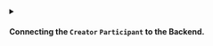 <details>
<summary>
<h4>

Connecting the `Creator` `Participant` to the Backend.

</h4>
</summary>
<p>
Now we will connect the test account to the backend.

```javascript
const ctcCreator = accCreator.contract(backend);
```
> `accCreator.contract(backend);` returns a ***Reach Contract*** that contains the contract address.

2. We can now connect to the backend `Creator` interface with : 

```javascript
await ctcCreator.participants.Creator({
    // Specify Creator interact interface here
})
```
> `await ctcCreator.participants.Creator` will connect the backend `Creator` interface with the `accCreator`.

> Before we do that, we need to implement the `Creator` interface that we defined in [`index.rsh`](AddingARLocalStep/index.rsh).

3. Implementing the `getSale` function.

- `getSale` function requires three parameters : `nftId`, `minBid` and `lenInBlocks`.

```javascript
const nftId = theNFT.id
const minBid = stdlib.parseCurrency(2);
lenInBlocks = 10;
```
- We are getting the `nftId` from the NFT we created earlier.
- The minimum bid is 2 network tokens.
- The number of blocks before the auction ends is 10.

```javascript
const params = { 
nftId:nftId,
minBid:minBid,
lenInBlocks:lenInBlocks,
};
```
- Since the `getSale` function expects an object, we need to create an object with the parameters.

4. Adding `getSale` to the interface.

```javascript
await ctcCreator.participants.Creator({
    // ++ Add get sale function.
    getSale: () => {
        return params;
    },
})
```
5. Adding `seeBid` function to the frontend.

Ass you recall, the `seeBid` function from the [`backend`](AddingARLocalStep/index.rsh) sends an `Address` and a `UInt` to the frontend.

```javascript
await ctcCreator.participants.Creator({
    // ++ Add get sale function.
    getSale: () => {
        return params;
    },
    // ++ Add seeBid function.
    seeBid: (who, amt) => {
        let newBidder = stdlib.formatAddress(who)
        let newBid = stdlib.formatCurrency(amt)
        console.log(`Creator saw that ${newBidder} bid ${newBid}.`);
    },
})
```

6. The `showOutcome` function will notify the frontend, when the contract is ready to begin the auction.

```javascript
await ctcCreator.participants.Creator({
    // ++ Add get sale function.
    getSale: () => {
        return params;
    },
    // ++ Add seeBid function.
    seeBid: (who, amt) => {
        let newBidder = stdlib.formatAddress(who)
        let newBid = stdlib.formatCurrency(amt)
        console.log(`Creator saw that ${newBidder} bid ${newBid}.`);
    },
    // ++ Add showOutcome function.
    showOutcome: (winner, amt) => {
        let newWinner = stdlib.formatAddress(winner)
        let newAmt = stdlib.formatCurrency(amt)
        console.log(`Creator saw that ${newWinner} won with ${newAmt}`)
    }
})

```
7. Adding it all up, this is how the [`index.mjs`](AddingARLocalStep/index.mjs) interface looks.

```javascript
import { loadStdlib } from '@reach-sh/stdlib';
import * as backend from './build/index.main.mjs';

// connector can be 'ETH', 'ALGO', or 'CFX'
const stdlib = loadStdlib();


// generate starting balance
const startingBalance = stdlib.parseCurrency(100);
// create test account
const accCreator = await stdlib.newTestAccount(startingBalance);

const theNFT = await stdlib.launchToken(accCreator, "bumple", "NFT", { supply: 1 });

const ctcCreator = accCreator.contract(backend);

await ctcCreator.participants.Creator({
    // ++ Add get sale function.
    getSale: () => {
        return params;
    },
    // ++ Add seeBid function.
    seeBid: (who, amt) => {
        let newBidder = stdlib.formatAddress(who)
        let newBid = stdlib.formatCurrency(amt)
        console.log(`Creator saw that ${newBidder} bid ${newBid}.`);
    },
    // ++ Add showOutcome function.
    showOutcome: (winner, amt) => {
        let newWinner = stdlib.formatAddress(winner)
        let newAmt = stdlib.formatCurrency(amt)
        console.log(`Creator saw that ${newWinner} won with ${newAmt}`)
    }
})
```

</p>
</details>

